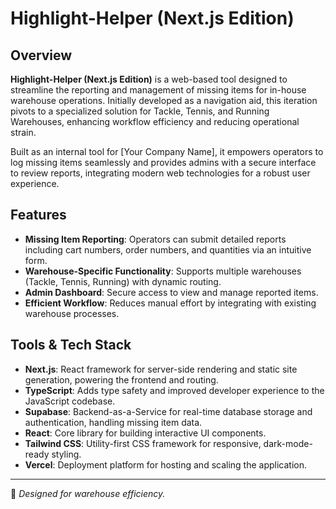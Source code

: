 # Highlight-Helper (Next.js Edition)

## Overview

**Highlight-Helper (Next.js Edition)** is a web-based tool designed to streamline the reporting and management of missing items for in-house warehouse operations. Initially developed as a navigation aid, this iteration pivots to a specialized solution for Tackle, Tennis, and Running Warehouses, enhancing workflow efficiency and reducing operational strain.

Built as an internal tool for [Your Company Name], it empowers operators to log missing items seamlessly and provides admins with a secure interface to review reports, integrating modern web technologies for a robust user experience.

## Features

- **Missing Item Reporting**: Operators can submit detailed reports including cart numbers, order numbers, and quantities via an intuitive form.
- **Warehouse-Specific Functionality**: Supports multiple warehouses (Tackle, Tennis, Running) with dynamic routing.
- **Admin Dashboard**: Secure access to view and manage reported items.
- **Efficient Workflow**: Reduces manual effort by integrating with existing warehouse processes.

## Tools & Tech Stack

- **Next.js**: React framework for server-side rendering and static site generation, powering the frontend and routing.
- **TypeScript**: Adds type safety and improved developer experience to the JavaScript codebase.
- **Supabase**: Backend-as-a-Service for real-time database storage and authentication, handling missing item data.
- **React**: Core library for building interactive UI components.
- **Tailwind CSS**: Utility-first CSS framework for responsive, dark-mode-ready styling.
- **Vercel**: Deployment platform for hosting and scaling the application.

---

🔧 _Designed for warehouse efficiency._
